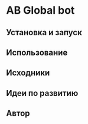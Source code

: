 # AB Global bot

## Установка и запуск

## Использование

## Исходники

## Идеи по развитию

## Автор